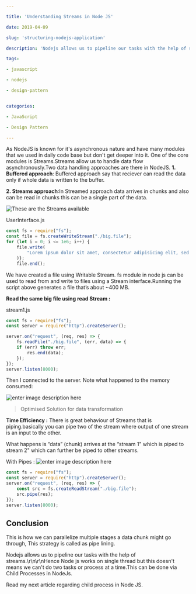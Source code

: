 ```yaml
---

title: 'Understanding Streams in Node JS'

date: 2019-04-09

slug: 'structuring-nodejs-application'

description: 'Nodejs allows us to pipeline our tasks with the help of streams.Hence Node js works on single thread but this doesn't means we can't do two tasks or process at a time.This can be done via Child Processes in NodeJs.'

tags:

- javascript

- nodejs

- design-pattern


categories:

- JavaScript

- Design Pattern

---
```


As NodeJS is known for it\'s asynchronous nature and have many modules that we used in daily code base but don't get deeper into it.
One of the core modules is Streams.Streams allow us to handle data flow asynchronously.Two data handling approaches are there in NodeJS.
**1. Buffered approach**: Buffered approach say that reciever can read the data only if whole data is written to the buffer.
 
**2. Streams approach**:In Streamed approach data arrives in chunks and also can be read in chunks this can be a  single part of the data.

![These are the  Streams available](https://res.cloudinary.com/dwnvnfejf/image/upload/v1562829945/blog/stream-nodejs/stream-types-300x248.png)


<div class="filename">UserInterface.js</div>

```js
const fs = require("fs");
const file = fs.createWriteStream("./big.file");
for (let i = 0; i <= 1e6; i++) {
	file.write(
	    "Lorem ipsum dolor sit amet, consectetur adipisicing elit, sed do eiusmod tempor incididunt ut labore et dolore magna aliqua. Ut enim ad minim veniam, quis nostrud exercitation ullamco laboris nisi ut aliquip ex ea commodo consequat. Duis aute irure dolor in reprehenderit in voluptate velit esse cillum dolore eu fugiat nulla pariatur. Excepteur sint occaecat cupidatat non proident, sunt in culpa qui officia deserunt mollit anim id est laborum.\n"
	)};
	file.end();
```

We have created a file using Writable Stream. fs module in node js can be used to read from and write to files using a Stream interface.Running the script above generates a file that’s about ~400 MB.

**Read the same big file using read Stream :**

<div class="filename">stream1.js</div>

```js
const fs = require("fs");
const server = require("http").createServer();

server.on("request", (req, res) => {
	fs.readFile("./big.file", (err, data) => {
	if (err) throw err;
		res.end(data);
	});
});
server.listen(8000);
```
Then I connected to the server. Note what happened to the memory consumed:

![enter image description here](https://res.cloudinary.com/dwnvnfejf/image/upload/v1562836283/blog/stream-nodejs/pic3-455x174.png)

> Optimised Solution for data transformation

**Time Efficiency :** There is great behaviour of Streams that is piping.basically you can pipe two of the stream where output of one stream is an input to the other.

What happens is “data” (chunk) arrives at the “stream 1" which is piped to stream 2" which can further be piped to other streams.

With Pipes : 
![enter image description here](https://res.cloudinary.com/dwnvnfejf/image/upload/v1562836462/blog/stream-nodejs/pic4-1024x409.png)

```js
const fs = require("fs");
const server = require("http").createServer();
server.on("request", (req, res) => {
	const src = fs.createReadStream("./big.file");
	src.pipe(res);
});
server.listen(8000);
```

## Conclusion

This is how we can parallelize multiple stages a data chunk might go through,  This strategy is called as pipe lining.

Nodejs allows us to pipeline our tasks with the help of streams.\r\n\r\nHence Node js works on single thread but this doesn\'t means we can\'t do two tasks or process at a time.This can be done via Child Processes in NodeJs.

Read my next article regarding child process in Node JS.